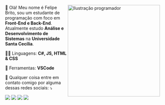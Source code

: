 <div>
  <img align="right" style="float: right" src="https://i.pinimg.com/originals/84/e8/47/84e84792bd2f7489443c4bdbc20e182c.png" alt="Ilustração programador" width="300px" height="300px">

  <p align="left"> 
   🤗 Olá! Meu nome é Felipe Brito, sou um estudante de programação com foco em <strong>Front-End e Back-End</strong>.<br>
   Atualmente estudo <strong>Análise e Desenvolvimento de Sistemas</strong> na <strong>Universidade Santa Cecília</strong>.
  </p>
</div>

<p align="left">
  👨‍💻 Linguagens: <strong>C#, JS, HTML & CSS</strong>
</p>

<p align="left">
  💼 Ferramentas: <strong>VSCode</strong>
</p>

<p align="left">
  💌 Qualquer coisa entre em contato comigo por alguma dessas redes sociais: ⤵️
</p>

<p align="left">
<a href="mailto:lymeicontato@gmail.com" alt="Gmail">
<img src="https://img.shields.io/badge/-Gmail-FF0000?style=flat-square&labelColor=FF0000&logo=gmail&logoColor=white" /></a>

<a href="https://www.linkedin.com/in/felipe-brito-b94721239/" alt="Linkedin">
<img src="https://img.shields.io/badge/-Linkedin-0e76a8?style=flat-square&logo=Linkedin&logoColor=white" /></a>

<a href="https://api.whatsapp.com/send?phone=5513992096141" alt="WhatsApp">
<img src="https://img.shields.io/badge/-WhatsApp-25d366?style=flat-square&labelColor=25d366&logo=whatsapp&logoColor=white"/></a>

<a href="https://www.instagram.com/imlymei/" alt="Instagram">
<img src="https://img.shields.io/badge/-Instagram-DF0174?style=flat-square&labelColor=DF0174&logo=instagram&logoColor=white"/></a>
</p>  
